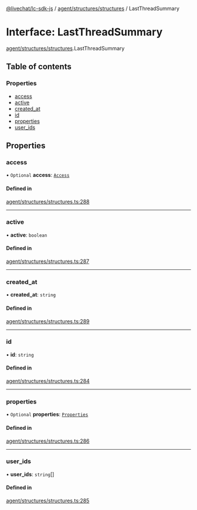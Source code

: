 [@livechat/lc-sdk-js](../README.md) / [agent/structures/structures](../modules/agent_structures_structures.md) / LastThreadSummary

# Interface: LastThreadSummary

[agent/structures/structures](../modules/agent_structures_structures.md).LastThreadSummary

## Table of contents

### Properties

- [access](agent_structures_structures.LastThreadSummary.md#access)
- [active](agent_structures_structures.LastThreadSummary.md#active)
- [created\_at](agent_structures_structures.LastThreadSummary.md#created_at)
- [id](agent_structures_structures.LastThreadSummary.md#id)
- [properties](agent_structures_structures.LastThreadSummary.md#properties)
- [user\_ids](agent_structures_structures.LastThreadSummary.md#user_ids)

## Properties

### access

• `Optional` **access**: [`Access`](agent_structures_structures.Access.md)

#### Defined in

[agent/structures/structures.ts:288](https://github.com/livechat/lc-sdk-js/blob/c7b3817/src/agent/structures/structures.ts#L288)

___

### active

• **active**: `boolean`

#### Defined in

[agent/structures/structures.ts:287](https://github.com/livechat/lc-sdk-js/blob/c7b3817/src/agent/structures/structures.ts#L287)

___

### created\_at

• **created\_at**: `string`

#### Defined in

[agent/structures/structures.ts:289](https://github.com/livechat/lc-sdk-js/blob/c7b3817/src/agent/structures/structures.ts#L289)

___

### id

• **id**: `string`

#### Defined in

[agent/structures/structures.ts:284](https://github.com/livechat/lc-sdk-js/blob/c7b3817/src/agent/structures/structures.ts#L284)

___

### properties

• `Optional` **properties**: [`Properties`](agent_structures_structures.Properties.md)

#### Defined in

[agent/structures/structures.ts:286](https://github.com/livechat/lc-sdk-js/blob/c7b3817/src/agent/structures/structures.ts#L286)

___

### user\_ids

• **user\_ids**: `string`[]

#### Defined in

[agent/structures/structures.ts:285](https://github.com/livechat/lc-sdk-js/blob/c7b3817/src/agent/structures/structures.ts#L285)

